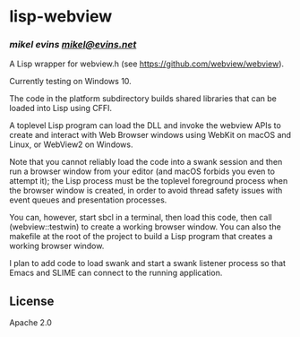 # lisp-webview
### _mikel evins <mikel@evins.net>_

A Lisp wrapper for webview.h (see https://github.com/webview/webview).

Currently testing on Windows 10.

The code in the platform subdirectory builds shared libraries that can be loaded into Lisp using CFFI.

A toplevel Lisp program can load the DLL and invoke the webview APIs to create and interact with Web Browser windows using WebKit on macOS and Linux, or WebView2 on Windows.

Note that you cannot reliably load the code into a swank session and then run a browser window from your editor (and macOS forbids you even to attempt it); the Lisp process must be the toplevel foreground process when the browser window is created, in order to avoid thread safety issues with event queues and presentation processes.

You can, however, start sbcl in a terminal, then load this code, then call (webview::testwin) to create a working browser window. You can also the makefile at the root of the project to build a Lisp program that creates a working browser window.

I plan to add code to load swank and start a swank listener process so that Emacs and SLIME can connect to the running application.

## License

Apache 2.0
